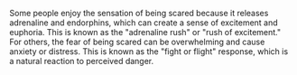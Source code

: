 Some people enjoy the sensation of being scared because it releases adrenaline and endorphins, which can create a sense of excitement and euphoria. This is known as the "adrenaline rush" or "rush of excitement." For others, the fear of being scared can be overwhelming and cause anxiety or distress. This is known as the "fight or flight" response, which is a natural reaction to perceived danger.